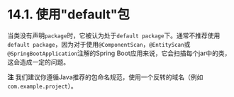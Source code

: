 # 14.1. 使用"default"包

当类没有声明`package`时，它被认为处于`default package`下。通常不推荐使用`default package`，因为对于使用`@ComponentScan`，`@EntityScan`或`@SpringBootApplication`注解的Spring Boot应用来说，它会扫描每个jar中的类，这会造成一定的问题。

**注** 我们建议你遵循Java推荐的包命名规范，使用一个反转的域名（例如`com.example.project`）。

